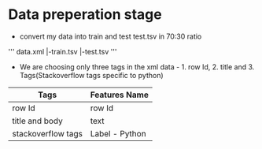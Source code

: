 # Data preperation stage

- convert my data into train and test test.tsv in 70:30 ratio

'''
data.xml
    |-train.tsv
    |-test.tsv
'''
- We are choosing only three tags in the xml data - 1. row Id, 2. title and 3. Tags(Stackoverflow tags specific to python)

|Tags|Features Name|
|-|-|
|row Id|row Id|
|title and body|text|
|stackoverflow tags|Label - Python|

